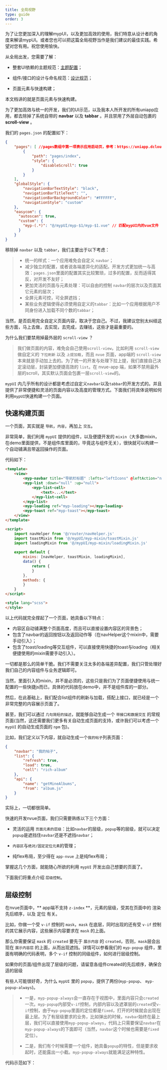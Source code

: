 ```yaml
---
title: 全局视野
type: guide
order: 3
---
```


为了让您更加深入的理解mypUI，以及更加高效的使用，我们特意从设计者的角度来解读mypUI。或者您也可以把这篇全局视野当作是我们建议的最佳实践。希望对您有用。祝您使用愉快。

从全局出发，您需要了解：

- 整套UI依赖的主题规范：[主题配置](/guide/theme.html)；

- 组件/接口的设计与命名规范：[设计规范](/guide/design.html)；

- 页面元素与快速构建；

本文档讲的就是页面元素与快速构建。

<p class="tip">为了更加高效与统一的开发，我们的UI示范，以及我本人所开发的所有uniapp应用，都去除掉了系统自带的 <strong>navbar</strong> 以及 <strong>tabbar</strong> 。并且禁用了外层自动包裹的 <strong>scroll-view</strong> 。</p>

我们的 `pages.json` 的配置如下：

```json
{
	"pages": [ //pages数组中第一项表示应用启动页，参考：https://uniapp.dcloud.io/collocation/pages
		{
			"path": "pages/index",
			"style": {
				"disableScroll": true
			}
		}
	],
	"globalStyle": {
		"navigationBarTextStyle": "black",
		"navigationBarTitleText": "",
		"navigationBarBackgroundColor": "#FFFFFF",
		"navigationStyle": "custom"
	},
	"easycom": {
	  "autoscan": true,
	  "custom": {
	    "myp-(.*)": "@/mypUI/myp-$1/myp-$1.vue" // 匹配mypUI内的vue文件
	  }
	}
}
```

移除掉 `navbar` 以及 `tabbar`，我们主要出于以下考虑：

> - 统一的样式：一个应用难免会自定义 `navbar`；
> - 减少独立的配置，或者说各端差异化的适配。开发方式更加统一与高效：`pages.json`里面的配置其实比较繁琐，过多的配置，反而适得其反，对开发不友好；
> - 更加灵活的页面与元素处理：可以自由的控制 `navbar`的层次以及页面其它元素的层次；
> - 全屏元素可控，可全屏遮挡；
> - 某些业务逻辑使得必须使用自定义的`tabbar`：比如一个应用根据用户不同身份进入加载不同个数的`tabbar`；

<p class="tip">当然，是否启用完全自定义页面内容，取决于您自己。不过，我建议您别太纠结这些方面，马上去做，去实现，去完成，去赚钱，这些才是最重要的。</p>

为什么我们要禁用掉最外层的 `scroll-view` ？

> 我们做页面的内容，难免会自己使用`scroll-view`，比如利用 `scroll-view` 做自定义的 `下拉刷新` 以及 `上提加载`，而且 `nvue` 页面，app端的 `scroll-view` 本来就是手动加上去的。为了统一的开发与处理下拉上提，我们直接自己决定滚动层，封装更加便捷高效的 `list`。在 nvue-app 端，如果不禁用最外层的scroll，其实默认页面会包裹一层`scroll-view`的。

`mypUI` 内几乎所有的设计都是考虑过自定义`navbar`以及`tabbar`的开发方式的。并且提供了非常便捷和灵活的页面内容以及高度的管理方式。下面我们将具体说明如何利用`mypUI`快速构建一个页面。

## 快速构建页面

一个页面，其实就是 `导航`，`内容`，再加上 `交互`。

非常简单，我们利用 `mypUI` 提供的组件，以及便捷开发的 `mixin`（大多数mixin，在demo里面提供，不是组件库里面的，毕竟这与组件无关），很快就可以构建一个自动铺满且带返回操作的页面。

代码如下：

```html
<template>
	<view>
		<myp-navbar title="导航栏标题" :lefts="leftIcons" @leftAction="navLeftAction"></myp-navbar>
		<myp-list :down="null" :up="null">
			<myp-list-cell>
				<text>...</text>
			</myp-list-cell>
		</myp-list>
		<myp-loading ref="myp-loading"></myp-loading>
		<myp-toast ref="myp-toast"></myp-toast>
	</view>
</template>

<script>
	import navHelper from '@/router/navHelper.js'
	import toastMixin from '@/mypUI/myp-mixin/toastMixin.js'
	import loadingMixin from '@/mypUI/myp-mixin/loadingMixin.js'
	
	export default {
		mixins: [navHelper, toastMixin, loadingMixin],
		data() {
			return {
			}
		},
		methods: {
		}
	}
</script>

<style lang="scss">
</style>
```

以上代码就完全撑起了一个页面，她具备以下特点：

- 内容区自动铺满整个页面高度，而且可以直接设置内容区的背景色；
- 包含了navbar的返回按钮以及返回动作等（在navHelper这个mixin中，需要手动引入）；
- 包含了toast/loading等交互组件，可以直接使用快捷的toast与loading（相关便捷使用的mixin需要手动引入）。

一切都是那么的简单干脆。我们不需要关注太多的各端差异配置，我们只管处理好我们自己的内容组件与业务逻辑即可。

当然，里面引入的mixin，并不是必须的，这些只是我们为了页面便捷使用与统一配置的一些快捷js而已，具体的代码放在demo中，并不是组件库的一部分。

然后，在此基础上，我们配合list组件的刷新与加载，搭配上接口，就已经是一个非常完整的内容展示页面了。

甚至，我们可以通过 `几句简短的描述`，就能够自动生成一个 `带接口和数据交互` 的常规页面(当然，这还需要我们更多有关自动生成页面的支持，或许我们可以考虑一个 `mypUI` 的自动生成页面的 `npm` 包)。

比如，我们定义以下内容，就自动生成一个`我的帖子`列表页面：

```json
{
	"navbar": "我的帖子",
	"list": {
		"refresh": true,
		"load": true,
		"cell": "rich-album"
	},
	"api": {
		"name": "getMineAlbums",
		"from": "album.js"
	}
}
```

实际上，一切都很简单。

快速的开发nvue页面，我们只需要熟练以下三个方面：

- 灵活的运用 `页面元素的层级`：比如`navbar`的层级，`popup`等的层级，就可以决定`popup`是遮挡住`navbar`还是不遮挡`navbar`；

- `内容区`与`绝对/固定定位元素`的管理；

- 纯flex布局，至少得在 `app-nvue` 上是纯flex布局；

掌握这几个方面，就能随心所欲的利用 `mypUI` 开发出自己想要的页面了。

下面我们将重点介绍 `层级控制`。

## 层级控制

在nvue页面中，** app端不支持 `z-index` **，元素的层级，受其在页面中的 渲染先后顺序，以及 定位 有关。

比如，你做一个受 `v-if` 控制的 `mask`，`mask` 在底层，同时出现的还有受 `v-if` 控制的其它展示内容，这些展示内容要求在 `mask` 的上面。

那么你需要保证 `mask` 的 `created` 要先于 `展示内容` 的 `created`，否则，`mask`层会出现在 `展示内容层` 的上面，从而出现遮挡。详情可以参看我们的 `myp-popup` 组件，里面有明确的代码表明，多个 `v-if` 控制的同级组件，如何进行层级控制。

<p class="tip">如果你的页面/组件出现了层级的问题，请留意各组件created的先后顺序，确保合适的层级</p>

有些人可能很好奇，为什么 `mypUI` 里的 `popup`，提供了两份(`myp-popup`、 `myp-popup-always`)。

> - 一是，`myp-popup-always`会一直存在于视图中，里面内容只会`created`一次。`myp-popup`内部受`v-if`控制，内部内容以及遮罩层的`created`受`v-if`控制，由于`myp-popup`里面的定位都是`fixed`，打开的时候就会出现在最上层。为了有层级要求的业务，比如弹出的时候，`navbar`始终在最上层，我们可以直接使用`myp-popup-always`，代码上只需要保证`navbar`在`myp-popup-always`的下面即可（当然，`navbar`这个时候也需要是`fixed`定位）。
>
> - 二是，我们有个时候需要一个组件，她具备`popup`的特性，但是要求收起时，还能露出一小截。`myp-popup-always`就能满足这种特性。

代码示范如下：


